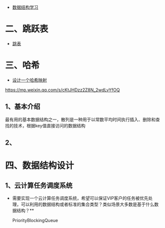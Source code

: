 
- [数据结构学习](https://mp.weixin.qq.com/s/utnN3S2IFktFREMxFsI3mw)

# 二、跳跃表

- [跳表](https://mp.weixin.qq.com/s/drEJPZw7iYiwtMlRI--L6g)


# 三、哈希

- [设计一个哈希映射](https://leetcode-cn.com/problems/design-hashmap/)

https://mp.weixin.qq.com/s/cKtJHDzz2Z8N_2wdLvYfOQ


## 1、基本介绍

最有用的基本数据结构之一，散列是一种用于以常数平均时间执行插入、删除和查找的技术，根据key值直接访问的数据结构

## 2、





# 四、数据结构设计

## 1、云计算任务调度系统
- 需要实现一个云计算任务调度系统，希望可以保证VIP客户的任务被优先处理，可以利用的数据结构或者标准的集合类型？类似场景大多数是基于什么数据结构？**

    PriorityBlockingQueue

